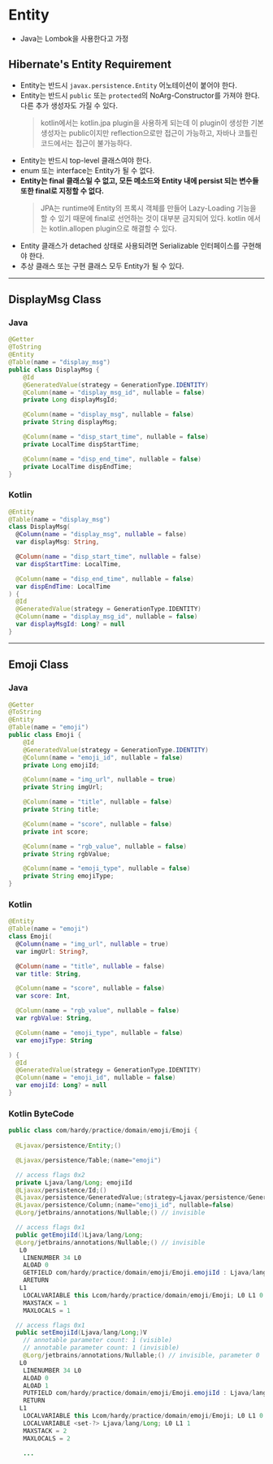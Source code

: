 # Entity
* Java는 Lombok을 사용한다고 가정

## Hibernate's Entity Requirement
* Entity는 반드시 ```javax.persistence.Entity``` 어노테이션이 붙어야 한다.
* Entity는 반드시 ```public``` 또는 ```protected```의 NoArg-Constructor를 가져야 한다. 다른 추가 생성자도 가질 수 있다.
  > kotlin에서는 kotlin.jpa plugin을 사용하게 되는데 이 plugin이 생성한 기본 생성자는 public이지만 reflection으로만 접근이 가능하고, 
  > 자바나 코틀린 코드에서는 접근이 불가능하다.
* Entity는 반드시 top-level 클래스여야 한다.
* enum 또는 interface는 Entity가 될 수 없다.
* **Entity는 final 클래스일 수 없고, 모든 메소드와 Entity 내에 persist 되는 변수들 또한 final로 지정할 수 없다.**
  > JPA는 runtime에 Entity의 프록시 객체를 만들어 Lazy-Loading 기능을 할 수 있기 때문에 final로 선언하는 것이 대부분 금지되어 있다.
  > kotlin 에서는 kotlin.allopen plugin으로 해결할 수 있다.
* Entity 클래스가 detached 상태로 사용되려면 Serializable 인터페이스를 구현해야 한다.
* 추상 클래스 또는 구현 클래스 모두 Entity가 될 수 있다.

---

## DisplayMsg Class

### Java
```java
@Getter
@ToString
@Entity
@Table(name = "display_msg")
public class DisplayMsg {
    @Id
    @GeneratedValue(strategy = GenerationType.IDENTITY)
    @Column(name = "display_msg_id", nullable = false)
    private Long displayMsgId;

    @Column(name = "display_msg", nullable = false)
    private String displayMsg;

    @Column(name = "disp_start_time", nullable = false)
    private LocalTime dispStartTime;

    @Column(name = "disp_end_time", nullable = false)
    private LocalTime dispEndTime;
}
```

### Kotlin
```kotlin
@Entity
@Table(name = "display_msg")
class DisplayMsg(
  @Column(name = "display_msg", nullable = false)
  var displayMsg: String,

  @Column(name = "disp_start_time", nullable = false)
  var dispStartTime: LocalTime,

  @Column(name = "disp_end_time", nullable = false)
  var dispEndTime: LocalTime
) {
  @Id
  @GeneratedValue(strategy = GenerationType.IDENTITY)
  @Column(name = "display_msg_id", nullable = false)
  var displayMsgId: Long? = null
}
```

---

## Emoji Class

### Java
```java
@Getter
@ToString
@Entity
@Table(name = "emoji")
public class Emoji {
    @Id
    @GeneratedValue(strategy = GenerationType.IDENTITY)
    @Column(name = "emoji_id", nullable = false)
    private Long emojiId;

    @Column(name = "img_url", nullable = true)
    private String imgUrl;

    @Column(name = "title", nullable = false)
    private String title;

    @Column(name = "score", nullable = false)
    private int score;

    @Column(name = "rgb_value", nullable = false)
    private String rgbValue;

    @Column(name = "emoji_type", nullable = false)
    private String emojiType;
}
```

### Kotlin
```kotlin
@Entity
@Table(name = "emoji")
class Emoji(
  @Column(name = "img_url", nullable = true)
  var imgUrl: String?,

  @Column(name = "title", nullable = false)
  var title: String,

  @Column(name = "score", nullable = false)
  var score: Int,

  @Column(name = "rgb_value", nullable = false)
  var rgbValue: String,

  @Column(name = "emoji_type", nullable = false)
  var emojiType: String

) {
  @Id
  @GeneratedValue(strategy = GenerationType.IDENTITY)
  @Column(name = "emoji_id", nullable = false)
  var emojiId: Long? = null
}
```

### Kotlin ByteCode
```java
public class com/hardy/practice/domain/emoji/Emoji {
  
  @Ljavax/persistence/Entity;()

  @Ljavax/persistence/Table;(name="emoji")

  // access flags 0x2
  private Ljava/lang/Long; emojiId
  @Ljavax/persistence/Id;()
  @Ljavax/persistence/GeneratedValue;(strategy=Ljavax/persistence/GenerationType;.IDENTITY)
  @Ljavax/persistence/Column;(name="emoji_id", nullable=false)
  @Lorg/jetbrains/annotations/Nullable;() // invisible

  // access flags 0x1
  public getEmojiId()Ljava/lang/Long;
  @Lorg/jetbrains/annotations/Nullable;() // invisible
   L0
    LINENUMBER 34 L0
    ALOAD 0
    GETFIELD com/hardy/practice/domain/emoji/Emoji.emojiId : Ljava/lang/Long;
    ARETURN
   L1
    LOCALVARIABLE this Lcom/hardy/practice/domain/emoji/Emoji; L0 L1 0
    MAXSTACK = 1
    MAXLOCALS = 1

  // access flags 0x1
  public setEmojiId(Ljava/lang/Long;)V
    // annotable parameter count: 1 (visible)
    // annotable parameter count: 1 (invisible)
    @Lorg/jetbrains/annotations/Nullable;() // invisible, parameter 0
   L0
    LINENUMBER 34 L0
    ALOAD 0
    ALOAD 1
    PUTFIELD com/hardy/practice/domain/emoji/Emoji.emojiId : Ljava/lang/Long;
    RETURN
   L1
    LOCALVARIABLE this Lcom/hardy/practice/domain/emoji/Emoji; L0 L1 0
    LOCALVARIABLE <set-?> Ljava/lang/Long; L0 L1 1
    MAXSTACK = 2
    MAXLOCALS = 2

    ...
```